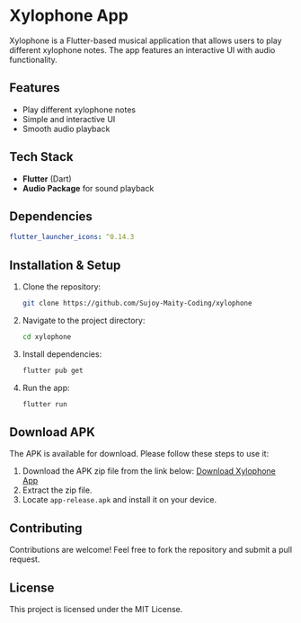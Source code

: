 # Xylophone App

Xylophone is a Flutter-based musical application that allows users to play different xylophone notes. The app features an interactive UI with audio functionality.

## Features
- Play different xylophone notes
- Simple and interactive UI
- Smooth audio playback

## Tech Stack
- **Flutter** (Dart)
- **Audio Package** for sound playback

## Dependencies
```yaml
flutter_launcher_icons: ^0.14.3
```

## Installation & Setup
1. Clone the repository:
   ```sh
   git clone https://github.com/Sujoy-Maity-Coding/xylophone
   ```
2. Navigate to the project directory:
   ```sh
   cd xylophone
   ```
3. Install dependencies:
   ```sh
   flutter pub get
   ```
4. Run the app:
   ```sh
   flutter run
   ```

## Download APK
The APK is available for download. Please follow these steps to use it:
1. Download the APK zip file from the link below:
   [Download Xylophone App](https://github.com/Sujoy-Maity-Coding/xylophone/releases/latest)
2. Extract the zip file.
3. Locate `app-release.apk` and install it on your device.

## Contributing
Contributions are welcome! Feel free to fork the repository and submit a pull request.

## License
This project is licensed under the MIT License.

